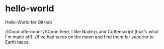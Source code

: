# hello-world
Hello-World for GitHub

//Good afternoon!
//Daron here, I like Node.js and Coffeescript (that's what I'm made of!).
//I've had tacos on the moon and find them far superior to Earth tacos.
